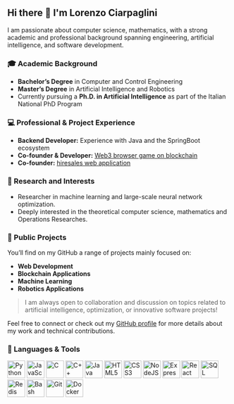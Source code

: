 ## Hi there 👋 I'm Lorenzo Ciarpaglini

I am passionate about computer science, mathematics, with a strong academic and professional background spanning engineering, artificial intelligence, and software development.  

### 🎓 Academic Background
- **Bachelor’s Degree** in Computer and Control Engineering  
- **Master’s Degree** in Artificial Intelligence and Robotics  
- Currently pursuing a **Ph.D. in Artificial Intelligence** as part of the Italian National PhD Program  

### 💻 Professional & Project Experience
- **Backend Developer:** Experience with Java and the SpringBoot ecosystem
- **Co-founder & Developer:** [Web3 browser game on blockchain](https://github.com/LorenzoCiarpa/ancient-society)
- **Co-founder:** [hiresales web application](https://www.hiresales.io/?lng=it) 

### 🧠 Research and Interests
- Researcher in machine learning and large-scale neural network optimization.
- Deeply interested in the theoretical computer science, mathematics and Operations Researches.

### 🚀 Public Projects
You’ll find on my GitHub a range of projects mainly focused on:
- **Web Development**
- **Blockchain Applications**
- **Machine Learning**
- **Robotics Applications**

> I am always open to collaboration and discussion on topics related to artificial intelligence, optimization, or innovative software projects!

Feel free to connect or check out my [GitHub profile](https://github.com/lorenzociarpa) for more details about my work and technical contributions.

### 🚀 Languages & Tools

<p align="left">
  <img src="https://cdn.jsdelivr.net/gh/devicons/devicon@latest/icons/python/python-original.svg" alt="Python" width="40" height="40"/>
  <img src="https://cdn.jsdelivr.net/gh/devicons/devicon@latest/icons/javascript/javascript-original.svg" alt="JavaScript" width="40" height="40"/>
  <img src="https://cdn.jsdelivr.net/gh/devicons/devicon@latest/icons/c/c-original.svg" alt="C" width="40" height="40"/>
  <img src="https://cdn.jsdelivr.net/gh/devicons/devicon@latest/icons/cplusplus/cplusplus-original.svg" alt="C++" width="40" height="40"/>
  <img src="https://cdn.jsdelivr.net/gh/devicons/devicon@latest/icons/java/java-original.svg" alt="Java" width="40" height="40"/>
  <img src="https://cdn.jsdelivr.net/gh/devicons/devicon@latest/icons/html5/html5-original.svg" alt="HTML5" width="40" height="40"/>
  <img src="https://cdn.jsdelivr.net/gh/devicons/devicon@latest/icons/css3/css3-original.svg" alt="CSS3" width="40" height="40"/>
  <img src="https://cdn.jsdelivr.net/gh/devicons/devicon@latest/icons/nodejs/nodejs-original.svg" alt="NodeJS" width="40" height="40"/>
  <img src="https://cdn.jsdelivr.net/gh/devicons/devicon@latest/icons/express/express-original.svg" alt="Express" width="40" height="40"/>
  <img src="https://cdn.jsdelivr.net/gh/devicons/devicon@latest/icons/react/react-original.svg" alt="React" width="40" height="40"/>
  <img src="https://cdn.jsdelivr.net/gh/devicons/devicon@latest/icons/mysql/mysql-original.svg" alt="SQL" width="40" height="40"/>
  <img src="https://cdn.jsdelivr.net/gh/devicons/devicon@latest/icons/redis/redis-original.svg" alt="Redis" width="40" height="40"/>
  <img src="https://cdn.jsdelivr.net/gh/devicons/devicon@latest/icons/bash/bash-original.svg" alt="Bash" width="40" height="40"/>
  <img src="https://cdn.jsdelivr.net/gh/devicons/devicon@latest/icons/git/git-original.svg" alt="Git" width="40" height="40"/>
  <img src="https://cdn.jsdelivr.net/gh/devicons/devicon@latest/icons/docker/docker-original.svg" alt="Docker" width="40" height="40"/>
</p>

